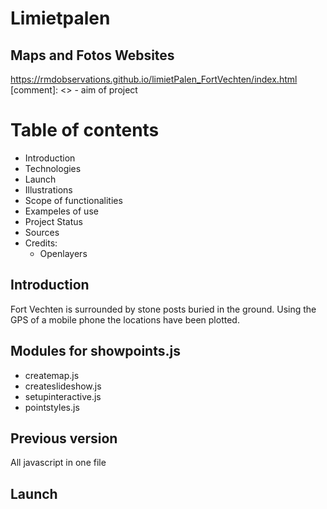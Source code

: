 # Limietpalen
## Maps and Fotos Websites
https://rmdobservations.github.io/limietPalen_FortVechten/index.html
[comment]: <>  - aim of project
# Table of contents
* Introduction
* Technologies
* Launch
* Illustrations
* Scope of functionalities
* Exampeles of use
* Project Status
* Sources
* Credits:
  * Openlayers 

## Introduction
Fort Vechten is surrounded by stone posts buried in the ground. Using the GPS of a mobile phone
the locations have been plotted.

## Modules for showpoints.js
* createmap.js
* createslideshow.js
* setupinteractive.js
* pointstyles.js

## Previous version
All javascript in one file


## Launch

